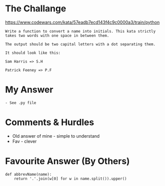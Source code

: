 # The Challange

https://www.codewars.com/kata/57eadb7ecd143f4c9c0000a3/train/python

```
Write a function to convert a name into initials. This kata strictly takes two words with one space in between them.

The output should be two capital letters with a dot separating them.

It should look like this:

Sam Harris => S.H

Patrick Feeney => P.F

```

# My Answer

```
- See .py file
```

# Comments & Hurdles

- Old answer of mine - simple to understand
- Fav - clever

# Favourite Answer (By Others)

```
def abbrevName(name):
    return '.'.join(w[0] for w in name.split()).upper()
```
